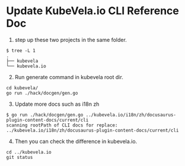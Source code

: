 # Update KubeVela.io CLI Reference Doc

1. step up these two projects in the same folder.

```shell
$ tree -L 1
.
├── kubevela
└── kubevela.io
```

2. Run generate command in kubevela root dir.

```shell
cd kubevela/
go run ./hack/docgen/gen.go
```

3. Update more docs such as i18n zh

```shell
$ go run ./hack/docgen/gen.go ../kubevela.io/i18n/zh/docusaurus-plugin-content-docs/current/cli
scanning rootPath of CLI docs for replace:  ../kubevela.io/i18n/zh/docusaurus-plugin-content-docs/current/cli
```

4. Then you can check the difference in kubevela.io.

```shell
cd ../kubevela.io
git status
```